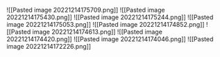 ![[Pasted image 20221214175709.png]]
![[Pasted image 20221214175430.png]]
![[Pasted image 20221214175244.png]]
![[Pasted image 20221214175053.png]]
![[Pasted image 20221214174852.png]]
![[Pasted image 20221214174613.png]]
![[Pasted image 20221214174420.png]]
![[Pasted image 20221214174046.png]]
![[Pasted image 20221214172226.png]]
